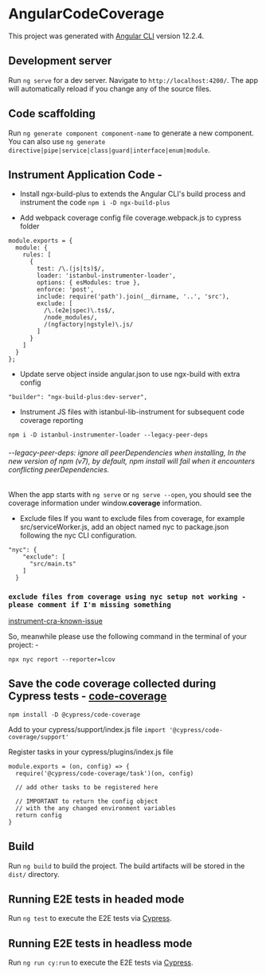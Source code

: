 # AngularCodeCoverage

This project was generated with [Angular CLI](https://github.com/angular/angular-cli) version 12.2.4.

## Development server

Run `ng serve` for a dev server. Navigate to `http://localhost:4200/`. The app will automatically reload if you change any of the source files.

## Code scaffolding

Run `ng generate component component-name` to generate a new component. You can also use `ng generate directive|pipe|service|class|guard|interface|enum|module`.


## Instrument Application Code - 
* Install ngx-build-plus to extends the Angular CLI's build process and instrument the code
`npm i -D ngx-build-plus`

* Add webpack coverage config file coverage.webpack.js to cypress folder
```
module.exports = {
  module: {
    rules: [
      {
        test: /\.(js|ts)$/,
        loader: 'istanbul-instrumenter-loader',
        options: { esModules: true },
        enforce: 'post',
        include: require('path').join(__dirname, '..', 'src'),
        exclude: [
          /\.(e2e|spec)\.ts$/,
          /node_modules/,
          /(ngfactory|ngstyle)\.js/
        ]
      }
    ]
  }
};
```
* Update serve object inside angular.json to use ngx-build with extra config

`"builder": "ngx-build-plus:dev-server",`

* Instrument JS files with istanbul-lib-instrument for subsequent code coverage reporting

`npm i -D istanbul-instrumenter-loader --legacy-peer-deps`

###### --legacy-peer-deps: ignore all peerDependencies when installing, In the new version of npm (v7), by default, npm install will fail when it encounters conflicting peerDependencies. 

When the app starts with `ng serve` or `ng serve --open`, you should see the coverage information under window.__coverage__ information.

* Exclude files
If you want to exclude files from coverage, for example src/serviceWorker.js, add an object named nyc to package.json following the nyc CLI configuration.

```
"nyc": {
    "exclude": [
      "src/main.ts"
    ]
  }
```

### `exclude files from coverage using nyc setup not working - please comment if I'm missing something`

[instrument-cra-known-issue](https://github.com/cypress-io/instrument-cra/issues/188)

So, meanwhile please use the following command in the terminal of your project: - 

`npx nyc report --reporter=lcov`

## Save the code coverage collected during Cypress tests - [code-coverage](https://www.npmjs.com/package/@cypress/code-coverage)

`npm install -D @cypress/code-coverage`

Add to your cypress/support/index.js file
`import '@cypress/code-coverage/support'`

Register tasks in your cypress/plugins/index.js file
```
module.exports = (on, config) => {
  require('@cypress/code-coverage/task')(on, config)

  // add other tasks to be registered here

  // IMPORTANT to return the config object
  // with the any changed environment variables
  return config
}
```

## Build

Run `ng build` to build the project. The build artifacts will be stored in the `dist/` directory.

## Running E2E tests in headed mode

Run `ng test` to execute the E2E tests via [Cypress](https://www.cypress.io/).

## Running E2E tests in headless mode

Run `ng run cy:run` to execute the E2E tests via [Cypress](https://www.cypress.io/).
